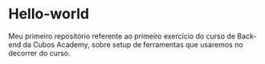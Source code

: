 # Hello-world
Meu primeiro repositório referente ao primeiro exercício do curso de Back-end da Cubos Academy, sobre setup de ferramentas que usaremos no decorrer do curso.
